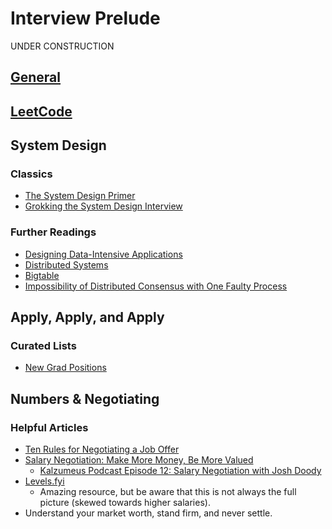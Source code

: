 # Interview Prelude
UNDER CONSTRUCTION

## [General](./General/GENERAL.md)

## [LeetCode](./LeetCode/)

## System Design
### Classics
* [The System Design Primer](https://github.com/donnemartin/system-design-primer)
* [Grokking the System Design Interview](https://www.educative.io/courses/grokking-the-system-design-interview)
### Further Readings
* [Designing Data-Intensive Applications](https://www.oreilly.com/library/view/designing-data-intensive-applications/9781491903063)
* [Distributed Systems](http://book.mixu.net/distsys/single-page.html)
* [Bigtable](https://static.googleusercontent.com/media/research.google.com/en//archive/bigtable-osdi06.pdf)
* [Impossibility of Distributed Consensus with One Faulty Process](https://groups.csail.mit.edu/tds/papers/Lynch/jacm85.pdf)

## Apply, Apply, and Apply
### Curated Lists
* [New Grad Positions](https://github.com/SimplifyJobs/New-Grad-Positions)

## Numbers & Negotiating
### Helpful Articles
* [Ten Rules for Negotiating a Job Offer](https://haseebq.com/my-ten-rules-for-negotiating-a-job-offer)
* [Salary Negotiation: Make More Money, Be More Valued](https://www.kalzumeus.com/2012/01/23/salary-negotiation)
  * [Kalzumeus Podcast Episode 12: Salary Negotiation with Josh Doody](https://www.kalzumeus.com/2016/06/03/kalzumeus-podcast-episode-12-salary-negotiation-with-josh-doody)
* [Levels.fyi](https://www.levels.fyi)
  * Amazing resource, but be aware that this is not always the full picture (skewed towards higher salaries).
* Understand your market worth, stand firm, and never settle.